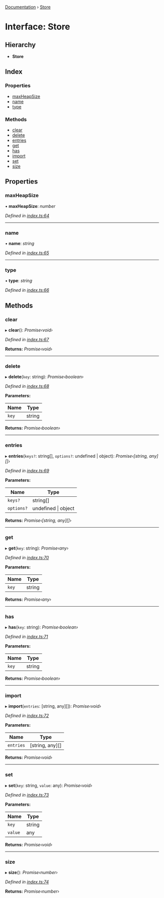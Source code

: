 [Documentation](../README.md) › [Store](store.md)

# Interface: Store

## Hierarchy

* **Store**

## Index

### Properties

* [maxHeapSize](store.md#maxheapsize)
* [name](store.md#name)
* [type](store.md#type)

### Methods

* [clear](store.md#clear)
* [delete](store.md#delete)
* [entries](store.md#entries)
* [get](store.md#get)
* [has](store.md#has)
* [import](store.md#import)
* [set](store.md#set)
* [size](store.md#size)

## Properties

###  maxHeapSize

• **maxHeapSize**: *number*

*Defined in [index.ts:64](https://github.com/badbatch/cachemap/blob/27e229b/packages/types/src/index.ts#L64)*

___

###  name

• **name**: *string*

*Defined in [index.ts:65](https://github.com/badbatch/cachemap/blob/27e229b/packages/types/src/index.ts#L65)*

___

###  type

• **type**: *string*

*Defined in [index.ts:66](https://github.com/badbatch/cachemap/blob/27e229b/packages/types/src/index.ts#L66)*

## Methods

###  clear

▸ **clear**(): *Promise‹void›*

*Defined in [index.ts:67](https://github.com/badbatch/cachemap/blob/27e229b/packages/types/src/index.ts#L67)*

**Returns:** *Promise‹void›*

___

###  delete

▸ **delete**(`key`: string): *Promise‹boolean›*

*Defined in [index.ts:68](https://github.com/badbatch/cachemap/blob/27e229b/packages/types/src/index.ts#L68)*

**Parameters:**

Name | Type |
------ | ------ |
`key` | string |

**Returns:** *Promise‹boolean›*

___

###  entries

▸ **entries**(`keys?`: string[], `options?`: undefined | object): *Promise‹[string, any][]›*

*Defined in [index.ts:69](https://github.com/badbatch/cachemap/blob/27e229b/packages/types/src/index.ts#L69)*

**Parameters:**

Name | Type |
------ | ------ |
`keys?` | string[] |
`options?` | undefined &#124; object |

**Returns:** *Promise‹[string, any][]›*

___

###  get

▸ **get**(`key`: string): *Promise‹any›*

*Defined in [index.ts:70](https://github.com/badbatch/cachemap/blob/27e229b/packages/types/src/index.ts#L70)*

**Parameters:**

Name | Type |
------ | ------ |
`key` | string |

**Returns:** *Promise‹any›*

___

###  has

▸ **has**(`key`: string): *Promise‹boolean›*

*Defined in [index.ts:71](https://github.com/badbatch/cachemap/blob/27e229b/packages/types/src/index.ts#L71)*

**Parameters:**

Name | Type |
------ | ------ |
`key` | string |

**Returns:** *Promise‹boolean›*

___

###  import

▸ **import**(`entries`: [string, any][]): *Promise‹void›*

*Defined in [index.ts:72](https://github.com/badbatch/cachemap/blob/27e229b/packages/types/src/index.ts#L72)*

**Parameters:**

Name | Type |
------ | ------ |
`entries` | [string, any][] |

**Returns:** *Promise‹void›*

___

###  set

▸ **set**(`key`: string, `value`: any): *Promise‹void›*

*Defined in [index.ts:73](https://github.com/badbatch/cachemap/blob/27e229b/packages/types/src/index.ts#L73)*

**Parameters:**

Name | Type |
------ | ------ |
`key` | string |
`value` | any |

**Returns:** *Promise‹void›*

___

###  size

▸ **size**(): *Promise‹number›*

*Defined in [index.ts:74](https://github.com/badbatch/cachemap/blob/27e229b/packages/types/src/index.ts#L74)*

**Returns:** *Promise‹number›*
